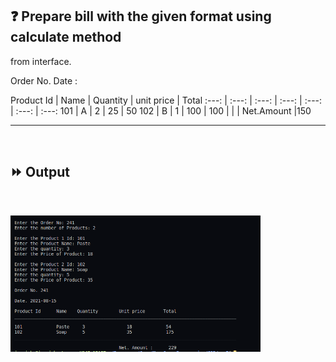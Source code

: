 ## :question: Prepare bill with the given format using calculate method 
from interface.

Order No.
Date :

Product Id | Name | Quantity | unit price | Total
:---: | :---: | :---: | :---: | :---: | :---: | :---:
101 | A | 2 | 25 | 50
102 | B | 1 | 100 | 100
| | | Net.Amount |150
___
<br>

## :fast_forward: Output

<br>

<img src="Output/co3pg7op1.png" width="400"></img><br>